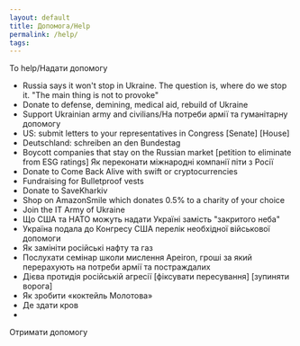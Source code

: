 ```yaml
---
layout: default
title: Допомога/Help
permalink: /help/
tags: 
---
```


To help/Надати допомогу
- Russia says it won't stop in Ukraine.  The question is, where do we stop it.  "The main thing is not to provoke"
- Donate to defense, demining, medical aid, rebuild of Ukraine
- Support Ukrainian army and civilians/На потреби армії та гуманітарну допомогу
- US: submit letters to your representatives in Congress [Senate] [House] 
- Deutschland: schreiben an den Bundestag
- Boycott companies that stay on the Russian market [petition to eliminate from ESG ratings] Як переконати міжнародні компанії піти з Росії
- Donate to Come Back Alive with swift or cryptocurrencies  
- Fundraising for Bulletproof vests 
- Donate to SaveKharkiv
- Shop on AmazonSmile which donates 0.5% to a charity of your choice 
- Join the IT Army of Ukraine
- Що США та НАТО можуть надати Україні замість "закритого неба"
- Україна подала до Конгресу США перелік необхідної військової допомоги
- Як замініти російські нафту та газ
- Послухати семінар школи мислення Apeiron, гроші за який перерахують на потреби армії та постраждалих
- Дієва протидія російській агресії [фіксувати пересування] [зупиняти ворога]
- Як зробити «коктейль Молотова»
- Де здати кров   
- 
Отримати допомогу
